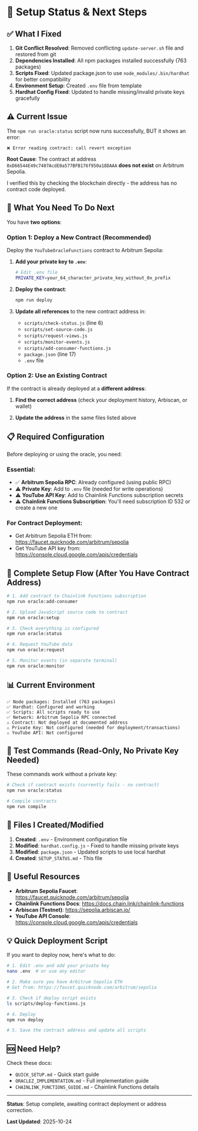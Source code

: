 # 🔧 Setup Status & Next Steps

## ✅ What I Fixed

1. **Git Conflict Resolved**: Removed conflicting `update-server.sh` file and restored from git
2. **Dependencies Installed**: All npm packages installed successfully (763 packages)
3. **Scripts Fixed**: Updated package.json to use `node_modules/.bin/hardhat` for better compatibility
4. **Environment Setup**: Created `.env` file from template
5. **Hardhat Config Fixed**: Updated to handle missing/invalid private keys gracefully

## ⚠️ Current Issue

The `npm run oracle:status` script now runs successfully, BUT it shows an error:

```
❌ Error reading contract: call revert exception
```

**Root Cause**: The contract at address `0xD66544E49c7407AcdE0a577BFB176f950a18DAAA` **does not exist** on Arbitrum Sepolia.

I verified this by checking the blockchain directly - the address has no contract code deployed.

## 🎯 What You Need To Do Next

You have **two options**:

### Option 1: Deploy a New Contract (Recommended)

Deploy the `YouTubeOracleFunctions` contract to Arbitrum Sepolia:

1. **Add your private key to `.env`**:
   ```bash
   # Edit .env file
   PRIVATE_KEY=your_64_character_private_key_without_0x_prefix
   ```

2. **Deploy the contract**:
   ```bash
   npm run deploy
   ```
   
3. **Update all references** to the new contract address in:
   - `scripts/check-status.js` (line 6)
   - `scripts/set-source-code.js`
   - `scripts/request-views.js`
   - `scripts/monitor-events.js`
   - `scripts/add-consumer-functions.js`
   - `package.json` (line 17)
   - `.env` file

### Option 2: Use an Existing Contract

If the contract is already deployed at a **different address**:

1. **Find the correct address** (check your deployment history, Arbiscan, or wallet)

2. **Update the address** in the same files listed above

## 📋 Required Configuration

Before deploying or using the oracle, you need:

### Essential:
- ✅ **Arbitrum Sepolia RPC**: Already configured (using public RPC)
- ⚠️ **Private Key**: Add to `.env` file (needed for write operations)
- ⚠️ **YouTube API Key**: Add to Chainlink Functions subscription secrets
- ⚠️ **Chainlink Functions Subscription**: You'll need subscription ID 532 or create a new one

### For Contract Deployment:
- Get Arbitrum Sepolia ETH from: https://faucet.quicknode.com/arbitrum/sepolia
- Get YouTube API key from: https://console.cloud.google.com/apis/credentials

## 🚀 Complete Setup Flow (After You Have Contract Address)

```bash
# 1. Add contract to Chainlink Functions subscription
npm run oracle:add-consumer

# 2. Upload JavaScript source code to contract
npm run oracle:setup

# 3. Check everything is configured
npm run oracle:status

# 4. Request YouTube data
npm run oracle:request

# 5. Monitor events (in separate terminal)
npm run oracle:monitor
```

## 📊 Current Environment

```
✅ Node packages: Installed (763 packages)
✅ Hardhat: Configured and working
✅ Scripts: All scripts ready to use
✅ Network: Arbitrum Sepolia RPC connected
⚠️ Contract: Not deployed at documented address
⚠️ Private Key: Not configured (needed for deployment/transactions)
⚠️ YouTube API: Not configured
```

## 🧪 Test Commands (Read-Only, No Private Key Needed)

These commands work without a private key:

```bash
# Check if contract exists (currently fails - no contract)
npm run oracle:status

# Compile contracts
npm run compile
```

## 📝 Files I Created/Modified

1. **Created**: `.env` - Environment configuration file
2. **Modified**: `hardhat.config.js` - Fixed to handle missing private keys
3. **Modified**: `package.json` - Updated scripts to use local hardhat
4. **Created**: `SETUP_STATUS.md` - This file

## 🔗 Useful Resources

- **Arbitrum Sepolia Faucet**: https://faucet.quicknode.com/arbitrum/sepolia
- **Chainlink Functions Docs**: https://docs.chain.link/chainlink-functions
- **Arbiscan (Testnet)**: https://sepolia.arbiscan.io/
- **YouTube API Console**: https://console.cloud.google.com/apis/credentials

## 💡 Quick Deployment Script

If you want to deploy now, here's what to do:

```bash
# 1. Edit .env and add your private key
nano .env  # or use any editor

# 2. Make sure you have Arbitrum Sepolia ETH
# Get from: https://faucet.quicknode.com/arbitrum/sepolia

# 3. Check if deploy script exists
ls scripts/deploy-functions.js

# 4. Deploy
npm run deploy

# 5. Save the contract address and update all scripts
```

## 🆘 Need Help?

Check these docs:
- `QUICK_SETUP.md` - Quick start guide
- `ORACLEZ_IMPLEMENTATION.md` - Full implementation guide
- `CHAINLINK_FUNCTIONS_GUIDE.md` - Chainlink Functions details

---

**Status**: Setup complete, awaiting contract deployment or address correction.

**Last Updated**: 2025-10-24

